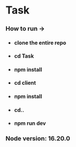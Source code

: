 # Task

### How to run ->

- #### clone the entire repo
- #### cd Task
- #### npm install
- #### cd client
- #### npm install
- #### cd..
- #### npm run dev

### Node version: 16.20.0